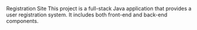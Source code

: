 Registration Site
This project is a full-stack Java application that provides a user registration system. It includes both front-end and back-end components.
